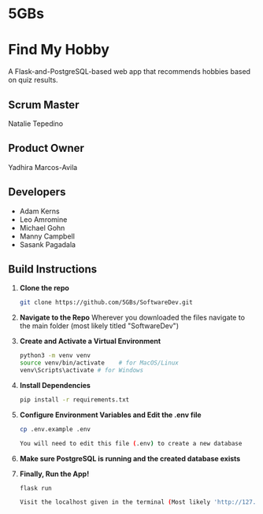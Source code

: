 # 5GBs

# Find My Hobby

A Flask-and-PostgreSQL-based web app that recommends hobbies based on quiz results.

## Scrum Master
Natalie Tepedino

## Product Owner
Yadhira Marcos-Avila

## Developers
* Adam Kerns
* Leo Amromine
* Michael Gohn
* Manny Campbell
* Sasank Pagadala

## Build Instructions

1. **Clone the repo**
   ```bash
   git clone https://github.com/5GBs/SoftwareDev.git

2. **Navigate to the Repo**
    Wherever you downloaded the files navigate to the main folder (most likely titled "SoftwareDev")

3. **Create and Activate a Virtual Environment**
    ```bash
    python3 -m venv venv
    source venv/bin/activate    # for MacOS/Linux
    venv\Scripts\activate # for Windows

4. **Install Dependencies**
    ```bash
    pip install -r requirements.txt

5. **Configure Environment Variables and Edit the .env file**
    ```bash
    cp .env.example .env 

    You will need to edit this file (.env) to create a new database

6. **Make sure PostgreSQL is running and the created database exists**

7. **Finally, Run the App!**
    ```bash
    flask run

    Visit the localhost given in the terminal (Most likely 'http://127.0.0.1:5000')


